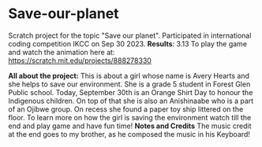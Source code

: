 # Save-our-planet
Scratch project for the topic "Save our planet". Participated in international coding competition IKCC on Sep 30 2023. 
**Results**: 3.13
To play the game and watch the animation here at: https://scratch.mit.edu/projects/888278330

**All about the project:**
This is about a girl whose name is Avery Hearts and she helps to save our environment. She is a grade 5 student in Forest Glen Public school. Today, September 30th is an Orange Shirt Day to honour the Indigenous children. On top of that she is also an Anishinaabe who is a part of an Ojibwe group. On recess she found a paper toy ship littered on the floor. To learn more on how the girl is saving the environment watch till the end and play game and have fun time!
**Notes and Credits**
The music credit at the end goes to my brother, as he composed the music in his Keyboard!
